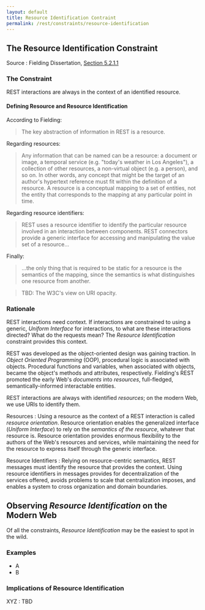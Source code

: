 ```yaml
---
layout: default
title: Resource Identification Contraint
permalink: /rest/constraints/resource-identification
---
```


## The Resource Identification Constraint

Source
: Fielding Dissertation, [Section 5.2.1.1](https://www.ics.uci.edu/~fielding/pubs/dissertation/rest_arch_style.htm#sec_5_2_1_1)

### The Constraint

REST interactions are always in the context of an identified resource.

#### Defining Resource and Resource Identification

According to Fielding:
> The key abstraction of information in REST is a resource.

Regarding resources:
> Any information that can be named can be a resource: a 
> document or image, a temporal service (e.g. "today's weather 
> in Los Angeles"), a collection of other resources, a 
> non-virtual object (e.g. a person), and so on. In other 
> words, any concept that might be the target of an author's 
> hypertext reference must fit within the definition of a 
> resource. A resource is a conceptual mapping to a set of 
> entities, not the entity that corresponds to the 
> mapping at any particular point in time.

Regarding resource identifiers:
> REST uses a resource identifier to identify the particular 
> resource involved in an interaction between components. 
> REST connectors provide a generic interface for accessing and 
> manipulating the value set of a resource...

Finally:
> ...the only thing that is required to be static for a 
> resource is the semantics of the mapping, since the 
> semantics is what distinguishes one resource from another.



> TBD: The W3C's view on URI opacity. 


### Rationale

REST interactions need context.  If interactions are 
constrained to using a generic, _Uniform Interface_
for interactions, to what are these interactions
directed?  What do the requests mean?  The 
_Resource Identification_ constraint provides this
context.

REST was developed as the object-oriented design 
was gaining traction.  In 
*Object Oriented Programming* (OOP),
procedural logic is associated with objects.
Procedural functions and variables, when associated
with objects, became the object's methods and
attributes, respectively.  Fielding's REST
promoted the early Web's _documents_ into 
_resources_, full-fledged, semantically-informed
interactable entities.

REST interactions are always with identified _resources_; on
the modern Web, we use URIs to identify them.

Resources
: Using a resource as the context of a REST interaction is 
called
_resource orientation_.  Resource orientation enables the
generalized interface (_Uniform Interface_) to rely on
the _semantics of the resource_, whatever that resource
is.  Resource orientation
provides enormous flexibility to the authors
of the Web's resources and services, while maintaining 
the
need for the resource to express itself through the
generic interface.

Resource Identifiers
: Relying on resource-centric semantics, REST messages
must identify the resource that provides the
context.
Using resource identifiers in messages provides for
decentralization of the services offered, avoids
problems to scale that centralization imposes, and
enables a system to cross organization and 
domain boundaries.

## Observing _Resource Identification_ on the Modern Web

Of all the constraints, _Resource Identification_ may
be the easiest to spot in the wild.


### Examples
- A
- B

### Implications of Resource Identification

XYZ
: TBD